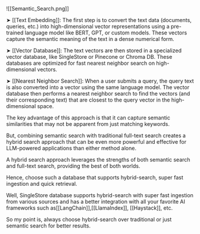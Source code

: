 ![[Semantic_Search.png]]


➤ [[Text Embedding]]: The first step is to convert the text data (documents, queries, etc.) into high-dimensional vector representations using a pre-trained language model like BERT, GPT, or custom models. These vectors capture the semantic meaning of the text in a dense numerical form.  
  
➤ [[Vector Database]]: The text vectors are then stored in a specialized vector database, like SingleStore or Pinecone or Chroma DB. These databases are optimized for fast nearest neighbor search on high-dimensional vectors.  
  
➤ [[Nearest Neighbor Search]]: When a user submits a query, the query text is also converted into a vector using the same language model. The vector database then performs a nearest neighbor search to find the vectors (and their corresponding text) that are closest to the query vector in the high-dimensional space.  
  
The key advantage of this approach is that it can capture semantic similarities that may not be apparent from just matching keywords.  
  
But, combining semantic search with traditional full-text search creates a hybrid search approach that can be even more powerful and effective for LLM-powered applications than either method alone.  
  
A hybrid search approach leverages the strengths of both semantic search and full-text search, providing the best of both worlds.  
  
Hence, choose such a database that supports hybrid-search, super fast ingestion and quick retrieval.  
  
Well, SingleStore database supports hybrid-search with super fast ingestion from various sources and has a better integration with all your favorite AI frameworks such as[[LangChain]],[[LlamaIndex]], [[Haystack]], etc.  
  
So my point is, always choose hybrid-search over traditional or just semantic search for better results.